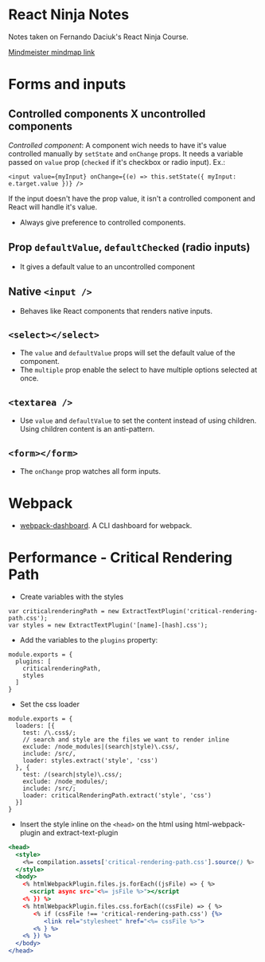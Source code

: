 # React Ninja Notes
Notes taken on Fernando Daciuk's React Ninja Course.

[Mindmeister mindmap link](https://www.mindmeister.com/1168818827)

# Forms and inputs

## Controlled components X uncontrolled components
*Controlled component*: A component wich needs to have it's value controlled manually by `setState` and `onChange` props. It needs a variable passed on `value` prop (`checked` if it's checkbox or radio input). Ex.:
```
<input value={myInput} onChange={(e) => this.setState({ myInput: e.target.value })} />
``` 

If the input doesn't have the prop value, it isn't a controlled component and React will handle it's value.

* Always give preference to controlled components.

## Prop `defaultValue`, `defaultChecked` (radio inputs)
* It gives a default value to an uncontrolled component

## Native `<input />`
* Behaves like React components that renders native inputs.

## `<select></select>`
* The `value` and `defaultValue` props will set the default value of the component.
* The `multiple` prop enable the select to have multiple options selected at once.

## `<textarea />`
* Use `value` and `defaultValue` to set the content instead of using children. Using children content is an anti-pattern.

## `<form></form>`
* The `onChange` prop watches all form inputs.

# Webpack
* [webpack-dashboard](https://github.com/FormidableLabs/webpack-dashboard). A CLI dashboard for webpack. 

# Performance - Critical Rendering Path
* Create variables with the styles
```webpack.config
var criticalrenderingPath = new ExtractTextPlugin('critical-rendering-path.css');
var styles = new ExtractTextPlugin('[name]-[hash].css');
```

* Add the variables to the `plugins` property:
```webpack.config
module.exports = {
  plugins: [
    criticalrenderingPath,
    styles
  ]
}
```

* Set the css loader
```webpack.config
module.exports = {
  loaders: [{
    test: /\.css$/;
    // search and style are the files we want to render inline
    exclude: /node_modules|(search|style)\.css/,
    include: /src/,
    loader: styles.extract('style', 'css')
  }, {
    test: /(search|style)\.css/;
    exclude: /node_modules/;
    include: /src/;
    loader: criticalRenderingPath.extract('style', 'css')
  }]
}
```

*  Insert the style inline on the `<head>` on the html using html-webpack-plugin and extract-text-plugin
```template.html
<head>
  <style>
    <%= compilation.assets['critical-rendering-path.css'].source() %>
  </style>
  <body>
    <% htmlWebpackPlugin.files.js.forEach((jsFile) => { %>
      <script async src="<%= jsFile %>"></script
    <% }) %>
    <% htmlWebpackPlugin.files.css.forEach((cssFile) => { %>
       <% if (cssFile !== 'critical-rendering-path.css') {%>
          <link rel="stylesheet" href="<%= cssFile %>"> 
       <% } %>
    <% }) %>
  </body>
</head>
```
